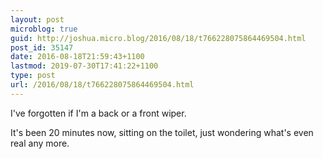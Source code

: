```yaml
---
layout: post
microblog: true
guid: http://joshua.micro.blog/2016/08/18/t766228075864469504.html
post_id: 35147
date: 2016-08-18T21:59:43+1100
lastmod: 2019-07-30T17:41:22+1100
type: post
url: /2016/08/18/t766228075864469504.html
---
```

I've forgotten if I'm a back or a front wiper.

It's been 20 minutes now, sitting on the toilet, just wondering what's even real any more.
